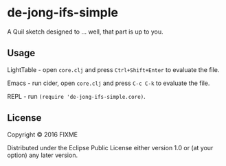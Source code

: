 # de-jong-ifs-simple

A Quil sketch designed to ... well, that part is up to you.

## Usage

LightTable - open `core.clj` and press `Ctrl+Shift+Enter` to evaluate the file.

Emacs - run cider, open `core.clj` and press `C-c C-k` to evaluate the file.

REPL - run `(require 'de-jong-ifs-simple.core)`.

## License

Copyright © 2016 FIXME

Distributed under the Eclipse Public License either version 1.0 or (at
your option) any later version.
